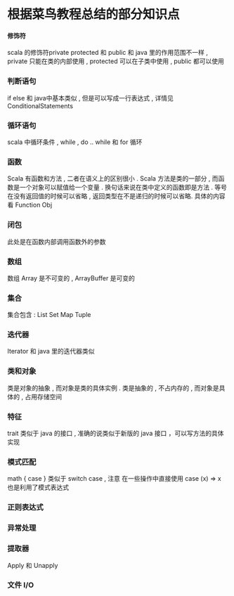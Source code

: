 # 根据菜鸟教程总结的部分知识点
#### 修饰符
<p>
    scala 的修饰符private protected 和 public 和 java 里的作用范围不一样 , private 只能在类的内部使用 , protected 可以在子类中使用 , public 都可以使用
</p>

### 判断语句
if else 和 java中基本类似 , 但是可以写成一行表达式 , 详情见 ConditionalStatements
### 循环语句
scala 中循环条件 , while , do .. while 和 for 循环
### 函数
Scala 有函数和方法 , 二者在语义上的区别很小 . Scala 方法是类的一部分 , 而函数是一个对象可以赋值给一个变量 . 换句话来说在类中定义的函数即是方法 . 等号在没有返回值的时候可以省略 , 返回类型在不是递归的时候可以省略. 具体的内容看 Function Obj
### 闭包
此处是在函数内部调用函数外的参数
### 数组
数组 Array 是不可变的 , ArrayBuffer 是可变的
### 集合
集合包含 : List Set Map Tuple
### 迭代器
Iterator 和 java 里的迭代器类似
### 类和对象
类是对象的抽象 , 而对象是类的具体实例 . 类是抽象的 , 不占内存的 , 而对象是具体的 , 占用存储空间
### 特征
trait 类似于 java 的接口 , 准确的说类似于新版的 java 接口 ，可以写方法的具体实现
### 模式匹配
math { case } 类似于 switch case , 注意 在一些操作中直接使用 case (x) => x 也是利用了模式表达式
### 正则表达式
### 异常处理
### 提取器
Apply 和 Unapply
### 文件 I/O